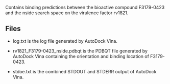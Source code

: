 Contains binding predictions between the bioactive compound F3179-0423 and the nside search space on the virulence factor rv1821.

## Files

- log.txt is the log file generated by AutoDock Vina.

- rv1821_F3179-0423_nside.pdbqt is the PDBQT file generated by AutoDock Vina containing the orientation and binding location of F3179-0423.

- stdoe.txt is the combined STDOUT and STDERR output of AutoDock Vina.


